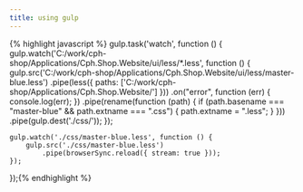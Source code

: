 ```yaml
---
title: using gulp
---
```


{% highlight javascript %}
gulp.task('watch', function () {
	gulp.watch('C:/work/cph-shop/Applications/Cph.Shop.Website/ui/less/*.less', function () {
		gulp.src('C:/work/cph-shop/Applications/Cph.Shop.Website/ui/less/master-blue.less')
			.pipe(less({
				paths: ['C:/work/cph-shop/Applications/Cph.Shop.Website/']
			}))
			.on("error", function (err) {
				console.log(err);
			})
			.pipe(rename(function (path) {
				if (path.basename === "master-blue" && path.extname === ".css") {
					path.extname = ".less";
				}
			}))
			.pipe(gulp.dest('./css/'));
	});

	gulp.watch('./css/master-blue.less', function () {
		gulp.src('./css/master-blue.less')
			.pipe(browserSync.reload({ stream: true }));
	});
});{% endhighlight %}
 